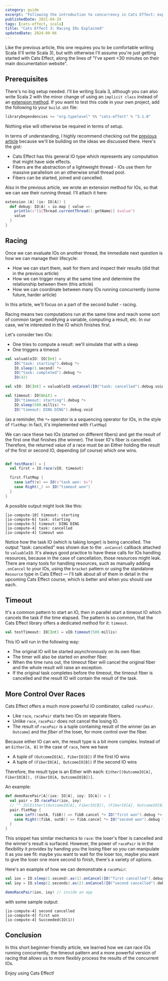 ```yaml
---
category: guide
excerpt: "Following the introduction to concurrency in Cats Effect: explore advanced techniques for managing racing IOs and fibers"
publishedDate: 2021-04-29
tags: [cats-effect, scala]
title: "Cats Effect 3: Racing IOs Explained"
updatedDate: 2024-09-06
---
```


Like the previous article, this one requires you to be comfortable writing Scala (I'll write Scala 3), but with otherwise I'll assume you're just getting started with Cats Effect, along the lines of "I've spent <30 minutes on their main documentation website".

## Prerequisites

There's no big setup needed. I'll be writing Scala 3, although you can also write Scala 2 with the minor change of using an `implicit class` instead of an [extension method](/articles/scala-3-extension-methods). If you want to test this code in your own project, add the following to your `build.sbt` file:

```scala
libraryDependencies += "org.typelevel" %% "cats-effect" % "3.1.0"
```

Nothing else will otherwise be required in terms of setup.

In terms of understanding, I highly recommend checking out the [previous article](/articles/cats-effect-3-introduction-to-fibers) because we'll be building on the ideas we discussed there. Here's the gist:

- Cats Effect has this general IO type which represents any computation that might have side effects.
- Fibers are the abstraction of a lightweight thread - IOs use them for massive parallelism on an otherwise small thread pool.
- Fibers can be started, joined and cancelled.

Also in the previous article, we wrote an extension method for IOs, so that we can see their running thread. I'll attach it here:

```scala
extension [A] (io: IO[A]) {
  def debug: IO[A] = io.map { value =>
    println(s"[${Thread.currentThread().getName}] $value")
    value
  }
}
```

## Racing

Once we can evaluate IOs on another thread, the immediate next question is how we can manage their lifecycle:

- How we can start them, wait for them and inspect their results (did that in the previous article)
- How we can trigger many at the same time and determine the relationship between them (this article)
- How we can coordinate between many IOs running concurrently (some future, harder article)

In this article, we'll focus on a part of the second bullet - racing.

Racing means two computations run at the same time and reach some sort of common target: modifying a variable, computing a result, etc. In our case, we're interested in the IO which finishes first.

Let's consider two IOs:

- One tries to compute a result: we'll simulate that with a sleep
- One triggers a timeout

```scala
val valuableIO: IO[Int] =
    IO("task: starting").debug *>
    IO.sleep(1.second) *>
    IO("task: completed").debug *>
    IO(42)

val vIO: IO[Int] = valuableIO.onCancel(IO("task: cancelled").debug.void)

val timeout: IO[Unit] =
    IO("timeout: starting").debug *>
    IO.sleep(500.millis) *>
    IO("timeout: DING DING").debug.void
```

(as a reminder, the `*>` operator is a sequencing operator for IOs, in the style of `flatMap`: in fact, it's implemented with `flatMap`)

We can race these two IOs (started on different fibers) and get the result of the first one that finishes (the winner). The loser IO's fiber is cancelled. Therefore, the returned value of a race must be an Either holding the result of the first or second IO, depending (of course) which one wins.

```scala

def testRace() = {
  val first = IO.race(vIO, timeout)

  first.flatMap {
    case Left(v) => IO(s"task won: $v")
    case Right(_) => IO("timeout won")
  }
}
```

A possible output might look like this:

```
[io-compute-10] timeout: starting
[io-compute-6] task: starting
[io-compute-5] timeout: DING DING
[io-compute-4] task: cancelled
[io-compute-4] timeout won
```

Notice how the task IO (which is taking longer) is being cancelled. The output "task: cancelled" was shown due to the `.onCancel` callback attached to `valuableIO`. It's always good practice to have these calls for IOs handling resources, because in the case of cancellation, those resources might leak. There are many tools for handling resources, such as manually adding `.onCancel` to your IOs, using the `bracket` pattern or using the standalone `Resource` type in Cats Effect &mdash; I'll talk about all of them in detail in the upcoming Cats Effect course, which is better and when you should use each.

## Timeout

It's a common pattern to start an IO, then in parallel start a timeout IO which cancels the task if the time elapsed. The pattern is so common, that the Cats Effect library offers a dedicated method for it: `timeout`.

```scala
val testTimeout: IO[Int] = vIO.timeout(500.millis)
```

This IO will run in the following way:

- The original IO will be started asynchronously on its own fiber.
- The timer will also be started on another fiber.
- When the time runs out, the timeout fiber will cancel the original fiber and the whole result will raise an exception.
- If the original task completes before the timeout, the timeout fiber is cancelled and the result IO will contain the result of the task.

## More Control Over Races

Cats Effect offers a much more powerful IO combinator, called `racePair`.

- Like `race`, `racePair` starts two IOs on separate fibers.
- Unlike `race`, `racePair` does not cancel the losing IO.
- The result of `racePair` is a tuple containing result of the winner (as an `Outcome`) and the _fiber_ of the loser, for more control over the fiber.

Because either IO can win, the result type is a bit more complex. Instead of an `Either[A, B]` in the case of `race`, here we have

- A tuple of `(OutcomeIO[A], FiberIO[B])` if the first IO wins
- A tuple of `(FiberIO[A], OutcomeIO[B])` if the second IO wins

Therefore, the result type is an Either with each: `Either[(OutcomeIO[A], FiberIO[B]), (FiberIO[A, OutcomeIO[B])]`.

An example:

```scala
def demoRacePair[A](iox: IO[A], ioy: IO[A]) = {
  val pair = IO.racePair(iox, ioy)
  // ^^ IO[Either[(OutcomeIO[A], FiberIO[B]), (FiberIO[A], OutcomeIO[B])]]
  pair.flatMap {
    case Left((outA, fibB)) => fibB.cancel *> IO("first won").debug *> IO(outA).debug
    case Right((fibA, outB)) => fibA.cancel *> IO("second won").debug *> IO(outB).debug
  }
}
```

This snippet has similar mechanics to `race`: the loser's fiber is cancelled and the winner's result is surfaced. However, the power of `racePair` is in the flexibility it provides by handing you the losing fiber so you can manipulate it as you see fit: maybe you want to wait for the loser too, maybe you want to give the loser one more second to finish, there's a variety of options.

Here's an example of how we can demonstrate a `racePair`:

```scala
val iox = IO.sleep(1.second).as(1).onCancel(IO("first cancelled").debug.void)
val ioy = IO.sleep(2.seconds).as(2).onCancel(IO("second cancelled").debug.void)

demoRacePair(iox, ioy) // inside an app
```

with some sample output:

```
[io-compute-4] second cancelled
[io-compute-4] first won
[io-compute-4] Succeeded(IO(1))
```

## Conclusion

In this short beginner-friendly article, we learned how we can race IOs running concurrently, the timeout pattern and a more powerful version of racing that allows us to more flexibly process the results of the concurrent IOs.

Enjoy using Cats Effect!
